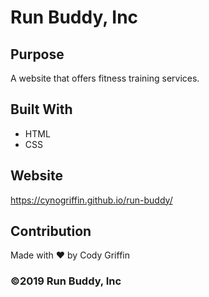 # Run Buddy, Inc

## Purpose
A website that offers fitness training services.

## Built With
* HTML
* CSS

## Website
https://cynogriffin.github.io/run-buddy/

## Contribution
Made with ❤️ by Cody Griffin

### ©️2019 Run Buddy, Inc
